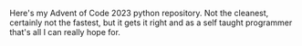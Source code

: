 Here's my Advent of Code 2023 python repository. Not the cleanest, certainly not the fastest, but it gets it right and as a self taught programmer that's all I can really hope for.

